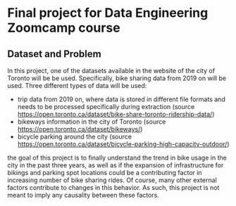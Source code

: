 # Final project for Data Engineering Zoomcamp course

## Dataset and Problem

In this project, one of the datasets available in the website of the city of Toronto will be be used.
Specifically, bike sharing data from 2019 on will be used. Three different types of data will be used:

* trip data from 2019 on, where data is stored in different file formats and needs to be processed specifically during extraction (source https://open.toronto.ca/dataset/bike-share-toronto-ridership-data/)
* bikeways information in the city of Toronto (source https://open.toronto.ca/dataset/bikeways/)
* bicycle parking around the city (source https://open.toronto.ca/dataset/bicycle-parking-high-capacity-outdoor/)

the goal of this project is to finally understand the trend in bike usage in the city in the past three years, as well as if the expansion of infrastructure for bikings and parking spot locations could be a contributing factor in increasing number of bike sharing rides. Of course, many other external factors contribute to changes in this behavior. As such, this project is not meant to imply any causality between these factors.

